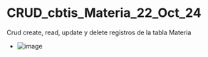 # CRUD_cbtis_Materia_22_Oct_24
Crud create, read, update y delete registros de la tabla Materia 
- ![image](https://github.com/user-attachments/assets/22811443-44ae-4c66-ae55-5e7f1dd7ab45)
